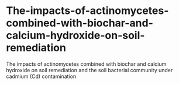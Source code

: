 # The-impacts-of-actinomycetes-combined-with-biochar-and-calcium-hydroxide-on-soil-remediation
The impacts of actinomycetes combined with biochar and calcium hydroxide on soil remediation and the soil bacterial community under cadmium (Cd) contamination 
